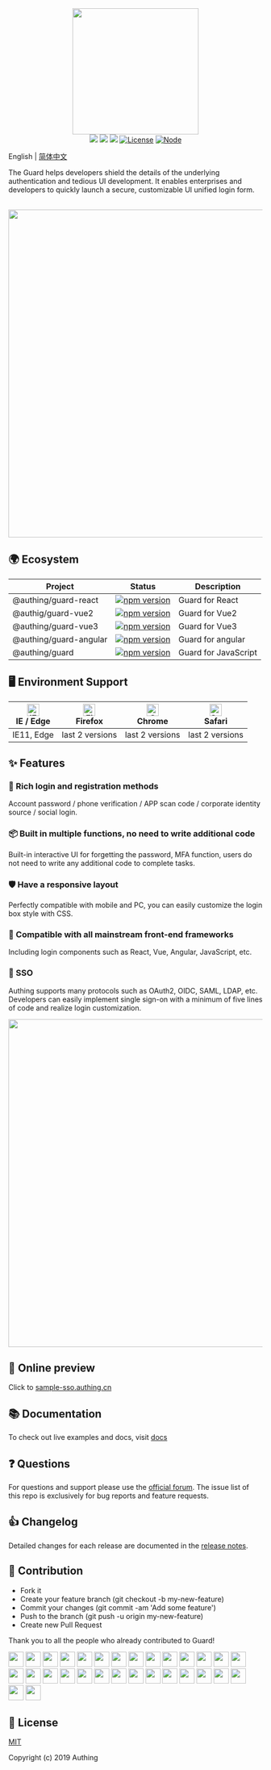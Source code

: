 <div align=center>
  <img width="250" src="https://files.authing.co/authing-console/authing-logo-new-20210924.svg" />
</div>

<div align="center">
  <a href="javascript:;"><img src="https://img.shields.io/badge/test-passing-brightgreen" /></a>
  <a href="https://forum.authing.cn/" target="_blank"><img src="https://img.shields.io/badge/chat-forum-blue" /></a>
  <a href="https://docs.authing.cn/v2/reference/ui-components/" target="_blank"><img src="https://img.shields.io/badge/docs-passing-brightgreen" /></a>
  <a href="javascript:;"><img src="https://img.shields.io/badge/License-MIT-success" alt="License"></a>
  <a href="javascript:;" target="_blank"><img src="https://img.shields.io/badge/node-%3E=12-green.svg" alt="Node"></a>
</div>

English | [简体中文](./README-zh_CN.md)

The Guard helps developers shield the details of the underlying authentication and tedious UI development. It enables enterprises and developers to quickly launch a secure, customizable UI unified login form.

<br />

<div align="center">
  <img src="./guard.png" width="650" />
</div>

## 🌍 Ecosystem

|Project|Status|Description
|-----|----|----|
|@authing/guard-react|[![npm version](https://badge.fury.io/js/@authing%2Fguard-react.svg)](https://www.npmjs.com/package/@authing/guard-react)|Guard for React|
|@authig/guard-vue2|[![npm version](https://badge.fury.io/js/@authing%2Fguard-vue2.svg)](https://www.npmjs.com/package/@authing/guard-vue2)|Guard for Vue2|
|@authing/guard-vue3|[![npm version](https://badge.fury.io/js/@authing%2Fguard-vue3.svg)](https://www.npmjs.com/package/@authing/guard-vue3)|Guard for Vue3|
|@authing/guard-angular|[![npm version](https://badge.fury.io/js/@authing%2Fguard-angular.svg)](https://www.npmjs.com/package/@authing/guard-angular)|Guard for angular|
|@authing/guard|[![npm version](https://badge.fury.io/js/@authing%2Fguard.svg)](https://www.npmjs.com/package/@authing/guard)|Guard for JavaScript|

## 🖥 Environment Support

| [<img src="https://raw.githubusercontent.com/alrra/browser-logos/master/src/edge/edge_48x48.png" alt="IE / Edge" width="24px" height="24px" />](http://godban.github.io/browsers-support-badges/)<br>IE / Edge | [<img src="https://raw.githubusercontent.com/alrra/browser-logos/master/src/firefox/firefox_48x48.png" alt="Firefox" width="24px" height="24px" />](http://godban.github.io/browsers-support-badges/)<br>Firefox | [<img src="https://raw.githubusercontent.com/alrra/browser-logos/master/src/chrome/chrome_48x48.png" alt="Chrome" width="24px" height="24px" />](http://godban.github.io/browsers-support-badges/)<br>Chrome | [<img src="https://raw.githubusercontent.com/alrra/browser-logos/master/src/safari/safari_48x48.png" alt="Safari" width="24px" height="24px" />](http://godban.github.io/browsers-support-badges/)<br>Safari |
| --- | --- | --- | --- |
| IE11, Edge | last 2 versions | last 2 versions | last 2 versions | last 2 versions |

## ✨ Features

### 🌈 Rich login and registration methods

Account password / phone verification / APP scan code / corporate identity source / social login.

### 📦 Built in multiple functions, no need to write additional code

Built-in interactive UI for forgetting the password, MFA function, users do not need to write any additional code to complete tasks.

### 🛡 Have a responsive layout

Perfectly compatible with mobile and PC, you can easily customize the login box style with CSS.

### 🎇 Compatible with all mainstream front-end frameworks

Including login components such as React, Vue, Angular, JavaScript, etc.

### 🎨 SSO

Authing supports many protocols such as OAuth2, OIDC, SAML, LDAP, etc. Developers can easily implement single sign-on with a minimum of five lines of code and realize login customization.

<div align="center">
  <img src="https://authing-cdn-cn-prod.oss-cn-beijing.aliyuncs.com/authing-assets/init-guard-react.png" width="650" />
</div>

## 👀 Online preview

Click to [sample-sso.authing.cn](https://sample-sso.authing.cn/login?app_id=5d70d0e991fdd597019df70d&protocol=oidc&finish_login_url=%2Finteraction%2Foidc%2Fd7223e6b-b796-4068-a3f2-298d527993c2%2Flogin&login_page_context=)

## 📚 Documentation

To check out live examples and docs, visit [docs](https://docs.authing.cn/v2/reference/guard/v2/)

## ❓ Questions

For questions and support please use the [official forum](https://forum.authing.cn/). The issue list of this repo is exclusively for bug reports and feature requests.

## 👍 Changelog

Detailed changes for each release are documented in the [release notes](https://docs.authing.cn/v2/reference/guard/v2/guard-changelog.html).

## 🤝 Contribution

- Fork it
- Create your feature branch (git checkout -b my-new-feature)
- Commit your changes (git commit -am 'Add some feature')
- Push to the branch (git push -u origin my-new-feature)
- Create new Pull Request

Thank you to all the people who already contributed to Guard!

<div>
  <a href="https://github.com/leinue"><img width="30px" src="https://avatars.githubusercontent.com/u/2469688?v=4" /></a>
  <a href="https://github.com/lixpng"><img width="30px" src="https://avatars.githubusercontent.com/u/19266401?v=4" /></a>
  <a href="https://github.com/kelvinji2009"><img width="30px" src="https://avatars.githubusercontent.com/u/881201?v=4" /></a>
  <a href="https://github.com/vexilligera"><img width="30px" src="https://avatars.githubusercontent.com/u/20215432?v=4" /></a>
  <a href="https://github.com/gouyaming"><img width="30px" src="https://avatars.githubusercontent.com/u/24635178?v=4" /></a>
  <a href="https://github.com/willin"><img width="30px" src="https://avatars.githubusercontent.com/u/1890238?v=4" /></a>
  <a href="https://github.com/TingYinHelen"><img width="30px" src="https://avatars.githubusercontent.com/u/14006826?v=4" /></a>
  <a href="https://github.com/Meeken1998"><img width="30px" src="https://avatars.githubusercontent.com/u/42825670?v=4" /></a>
  <a href="https://github.com/yelexin"><img width="30px" src="https://avatars.githubusercontent.com/u/27125445?v=4" /></a>
  <a href="https://github.com/HowieWolf"><img width="30px" src="https://avatars.githubusercontent.com/u/14340114?v=4" /></a>
  <a href="https://github.com/JackJin2014"><img width="30px" src="https://avatars.githubusercontent.com/u/1982447?v=4" /></a>
  <a href="https://github.com/fuergaosi233"><img width="30px" src="https://avatars.githubusercontent.com/u/22197568?v=4" /></a>
  <a href="https://github.com/clearloop"><img width="30px" src="https://avatars.githubusercontent.com/u/26088946?v=4" /></a>
  <a href="https://github.com/liaochangjiang"><img width="30px" src="https://avatars.githubusercontent.com/u/35447896?v=4" /></a>
  <a href="https://github.com/andyzhaozhao"><img width="30px" src="https://avatars.githubusercontent.com/u/7730080?s=96&v=4" /></a>
  <a href="https://github.com/authing-wangck"><img width="30px" src="https://avatars.githubusercontent.com/u/78251114?s=96&v=4" /></a>
  <a href="https://github.com/chho93"><img width="30px" src="https://avatars.githubusercontent.com/u/56515268?s=96&v=4" /></a>
  <a href="https://github.com/Donglyrun"><img width="30px" src="https://avatars.githubusercontent.com/u/17630579?s=120&v=4" /></a>
  <a href="https://github.com/gouyaming"><img width="30px" src="https://avatars.githubusercontent.com/u/24635178?s=96&v=4" /></a>
  <a href="https://github.com/lancemao"><img width="30px" src="https://avatars.githubusercontent.com/u/5020396?s=96&v=4" /></a>
  <a href="https://github.com/limejuiceOwO"><img width="30px" src="https://avatars.githubusercontent.com/u/59465535?v=4" /></a>
  <a href="https://github.com/luojielin"><img width="30px" src="https://avatars.githubusercontent.com/u/29780568?v=4" /></a>
  <a href="https://github.com/Mereithhh"><img width="30px" src="https://avatars.githubusercontent.com/u/22872368?s=96&v=4" /></a>
  <a href="https://github.com/qianfeiqianlan"><img width="30px" src="https://avatars.githubusercontent.com/u/12892568?s=96&v=4" /></a>
  <a href="https://github.com/shangsinian"><img width="30px" src="https://avatars.githubusercontent.com/u/6363555?s=96&v=4" /></a>
  <a href="https://github.com/stan071408"><img width="30px" src="https://avatars.githubusercontent.com/u/6972394?s=96&v=4" /></a>
  <a href="https://github.com/wajiao"><img width="30px" src="https://avatars.githubusercontent.com/u/20143458?s=96&v=4" /></a>
  <a href="https://github.com/wedreamer"><img width="30px" src="https://avatars.githubusercontent.com/u/43949542?s=96&v=4" /></a>
  <a href="https://github.com/Xuancaosu"><img width="30px" src="https://avatars.githubusercontent.com/u/51688262?s=96&v=4" /></a>
  <a href="https://github.com/zhaoyiming0803"><img width="30px" src="https://avatars.githubusercontent.com/u/25874685?s=96&v=4" /></a>
</div>

## 🎁 License

[MIT](https://opensource.org/licenses/MIT)

Copyright (c) 2019 Authing

